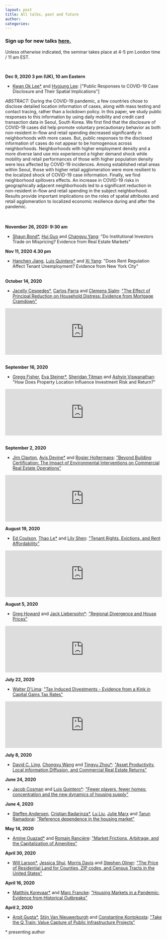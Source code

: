 ```yaml
---
layout: post
title: All talks, past and future
author:
categories:
---
```


### Sign up for new talks [here.](/2020/06/02/signup.html)

Unless otherwise indicated, the seminar takes place at 4-5 pm London time / 11 am EST.
<p>&nbsp;</p>

**Dec 9, 2020 3 pm (UK), 10 am Eastern**
- [Kwan Ok Lee*](https://profile.nus.edu.sg/sde/rstleeko/stf_rstleeko.htm) and [Hyojung Lee](https://liberalarts.vt.edu/departments-and-schools/apparel-housing-and-resource-management/faculty/hyojung-lee.html): ["Public Responses to COVID-19 Case Disclosure and Their Spatial Implications"]

*ABSTRACT:* During the COVID-19 pandemic, a few countries chose to disclose detailed location information of cases, along with mass testing and contact tracing, rather than a lockdown policy. In this paper, we study public responses to this information by using daily mobility and credit card transaction data in Seoul, South Korea. We first find that the disclosure of COVID-19 cases did help promote voluntary precautionary behavior as both non-resident in-flow and retail spending decreased significantly in neighborhoods with more cases. But, public responses to the disclosed information of cases do not appear to be homogenous across neighborhoods. Neighborhoods with higher employment density and a more diverse land use mix experienced a higher demand shock while mobility and retail performances of those with higher population density were less affected by COVID-19 incidences. Among established retail areas within Seoul, those with higher retail agglomeration were more resilient to the localized shock of COVID-19 case information. Finally, we find neighborhood spillovers effects. An increase in COVID-19 risks in geographically adjacent neighborhoods led to a significant reduction in non-resident in-flow and retail spending in the subject neighborhood. Results provide important implications on the roles of spatial attributes and retail agglomeration to localized economic resilience during and after the pandemic.
<br><br><br>

**November 26, 2020: 9:30 am** 
- [Shaun Bond*](https://business.uq.edu.au/profile/6239/shaun-bond), [Hui Guo](https://homepages.uc.edu/~guohu/) and [Changyu Yang](): "Do Institutional Investors Trade on Mispricing? Evidence from Real Estate Markets"


**Nov 11, 2020 4.30 pm**

- [Hanchen Jiang](https://sites.google.com/view/hjiang/home), [Luis Quintero*](https://carey.jhu.edu/faculty/faculty-directory/luis-quintero-phd) and [Xi Yang](http://xiyangecon.weebly.com):  "Does Rent Regulation Affect Tenant Unemployment? Evidence from New York City"


<br>**October 14, 2020**
- [Jacelly Cespedes*](https://carlsonschool.umn.edu/faculty/jacelly-cespedes), [Carlos Parra]() and [Clemens Sialm](): ["The Effect of Principal Reduction on Household Distress: Evidence from Mortgage Cramdown"](https://www.dropbox.com/s/76aqc3ww4m7vcj1/SSRN-id3700190.pdf?dl=0)


<iframe src="https://player.vimeo.com/video/467483639" width="100%" frameborder="0" allow="autoplay; fullscreen" allowfullscreen></iframe>

<br>**September 16, 2020**
- [Gregg Fisher](), [Eva Steiner*](https://www.linkedin.com/in/eva-steiner-cornell), [Sheridan Titman]() and [Ashvin Viswanathan](): "How Does Property Location Influence Investment Risk and Return?"

<iframe src="https://player.vimeo.com/video/454532426" width="100%" frameborder="0" allow="autoplay; fullscreen" allowfullscreen></iframe>

<br>**September 2, 2020**
- [Jim Clayton](https://schulich.yorku.ca/faculty/jim-clayton/), [Avis Devine*](https://schulich.yorku.ca/faculty/avis-devine/) and [Rogier Holtermans](http://www.rogierholtermans.com/): ["Beyond Building Certification: The Impact of Environmental Interventions on Commercial Real Estate Operations"](https://www.dropbox.com/s/d592l2dqx1t9cl2/CDH_18AUG2020.pdf?dl=0)

<iframe src="https://player.vimeo.com/video/454418467" width="100%" frameborder="0" allow="autoplay; fullscreen" allowfullscreen></iframe>

**August 19, 2020**
- [Ed Coulson](https://edcoulson.weebly.com), [Thao Le*](https://robinson.gsu.edu/profile/thao-le/) and [Lily Shen](): ["Tenant Rights, Evictions, and Rent Affordability"](https://www.dropbox.com/s/cijkn8h7h1lpzym/CoulsonLeShen-Evictions.pdf?dl=0)


<iframe src="https://player.vimeo.com/video/447290925" width="100%" frameborder="0" allow="autoplay; fullscreen" allowfullscreen></iframe>

**August 5, 2020**
- [Greg Howard](https://sites.google.com/view/greghoward) and [Jack Liebersohn*](https://www.jackliebersohn.com/): ["Regional Divergence and House Prices"](https://papers.ssrn.com/sol3/papers.cfm?abstract_id=3570654)

<iframe src="https://player.vimeo.com/video/445795723" width="100%" frameborder="0" allow="autoplay; fullscreen" allowfullscreen></iframe>

**July 22, 2020**
- [Walter D'Lima](https://www.odu.edu/directory/people/w/wdlima): ["Tax Induced Divestments - Evidence from a Kink in Capital Gains Tax Rates"](https://drive.google.com/file/d/1CwhKJg5ZIzxTdsNCfFQupaUsLOUeHR2m/view?usp=sharing)

<iframe src="https://player.vimeo.com/video/439828778" width="100%" frameborder="0" allow="autoplay; fullscreen" allowfullscreen></iframe>


**July 8, 2020**
- [David C. Ling](https://warrington.ufl.edu/directory/person/5291/), [Chongyu Wang](https://sites.google.com/a/uconn.edu/chongyu-michael-wang) and [Tingyu Zhou*](https://business.fsu.edu/person/tingyu-zhou): ["Asset Productivity, Local information Diffusion, and Commercial Real Estate Returns"](https://papers.ssrn.com/sol3/papers.cfm?abstract_id=3628872)

**June 24, 2020**

- [Jacob Cosman](http://jacobcosman.ca/) and [Luis Quintero*](https://carey.jhu.edu/faculty/faculty-directory/luis-quintero-phd):  ["Fewer players, fewer homes: concentration and the new dynamics of housing supply"](https://drive.google.com/file/d/1dhyhkBILKaZwoldSsh9iq0qE1cTEZdHN/view)

**June 4, 2020**

- [Steffen Andersen](https://www.cbs.dk/en/research/departments-and-centres/department-of-finance/staff/sanfi), [Cristian Badarinza*](http://www.badarinza.net/), [Lu Liu](https://www.imperial.ac.uk/people/l.liu16), [Julie Marx](https://www.cbs.dk/en/research/departments-and-centres/department-of-finance/staff/phd-fellow) and [Tarun Ramadorai](http://www.tarunramadorai.com/): ["Reference dependence in the housing market"](https://papers.ssrn.com/sol3/papers.cfm?abstract_id=3396506)

**May 14, 2020**

- [Amine Ouazad*](https://www.ouazad.com/) and [Romain Rancière](https://dornsife.usc.edu/cf/econ/econ_faculty_display.cfm?Person_ID=1076297): ["Market Frictions, Arbitrage, and the Capitalization of Amenities"](https://www.nber.org/papers/w25701)

**April 30, 2020**

- [Will Larson*](http://williamlarson.com/), [Jessica Shui](https://ideas.repec.org/f/psh887.html), [Morris Davis](https://www.business.rutgers.edu/faculty/morris-davis) and [Stephen Oliner](https://www.aei.org/profile/stephen-d-oliner/): ["The Price of Residential Land for Counties, ZIP codes, and Census Tracts in the United States"](https://www.fhfa.gov/PolicyProgramsResearch/Research/Pages/wp1901.aspx)

**April 16, 2020**

- [Matthijs Korevaar*](https://sites.google.com/view/matthijskorevaar/home) and [Marc Francke](https://www.uva.nl/en/profile/f/r/m.k.francke/m.k.francke.html?cb): ["Housing Markets in a Pandemic: Evidence from Historical Outbreaks"](https://papers.ssrn.com/sol3/papers.cfm?abstract_id=3566909)

**April 2, 2020**

- [Arpit Gupta*](https://www.stern.nyu.edu/faculty/bio/arpit-gupta), [Stijn Van Nieuwerburgh](http://people.stern.nyu.edu/svnieuwe/) and [Constantine Kontokosta](https://engineering.nyu.edu/faculty/constantine-kontokosta): ["Take the Q Train: Value Capture of Public Infrastructure Projects"](https://www.nber.org/papers/w26789)


\* presenting author
